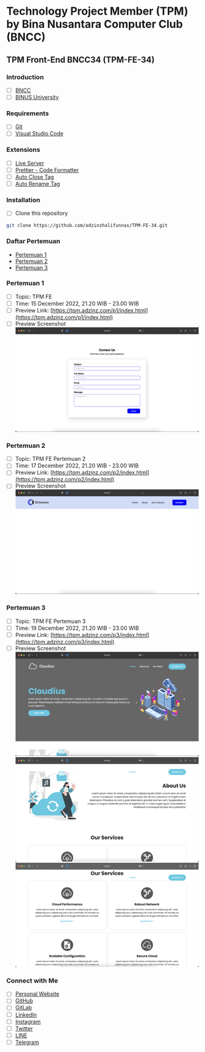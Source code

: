 # Technology Project Member (TPM) by Bina Nusantara Computer Club (BNCC)
## TPM Front-End BNCC34 (TPM-FE-34)

### Introduction
- [ ] [BNCC](https://bncc.net/)
- [ ] [BINUS University](https://binus.ac.id/)

### Requirements
- [ ] [Git](https://git-scm.com/downloads)
- [ ] [Visual Studio Code](https://code.visualstudio.com/download)

### Extensions
- [ ] [Live Server](https://marketplace.visualstudio.com/items?itemName=ritwickdey.LiveServer)
- [ ] [Prettier - Code Formatter](https://marketplace.visualstudio.com/items?itemName=esbenp.prettier-vscode)
- [ ] [Auto Close Tag](https://marketplace.visualstudio.com/items?itemName=formulahendry.auto-close-tag)
- [ ] [Auto Rename Tag](https://marketplace.visualstudio.com/items?itemName=formulahendry.auto-rename-tag)

### Installation
- [ ] Clone this repository
```bash
git clone https://github.com/adzinzhalifunnas/TPM-FE-34.git
```

### Daftar Pertemuan
- [Pertemuan 1](#pertemuan-1)
- [Pertemuan 2](#pertemuan-2)
- [Pertemuan 3](#pertemuan-3)

### Pertemuan 1
- [ ] Topic: TPM FE
- [ ] Time: 15 December 2022, 21.20 WIB - 23.00 WIB
- [ ] Preview Link: [https://tpm.adzinz.com/p1/index.html](https://tpm.adzinz.com/p1/index.html)
- [ ] Preview Screenshot
![Pertemuan 1](Docs/Pertemuan-1.png)

### Pertemuan 2
- [ ] Topic: TPM FE Pertemuan 2
- [ ] Time: 17 December 2022, 21.20 WIB - 23.00 WIB
- [ ] Preview Link: [https://tpm.adzinz.com/p2/index.html](https://tpm.adzinz.com/p2/index.html)
- [ ] Preview Screenshot
![Pertemuan 2](Docs/Pertemuan-2.png)

### Pertemuan 3
- [ ] Topic: TPM FE Pertemuan 3
- [ ] Time: 19 December 2022, 21.20 WIB - 23.00 WIB
- [ ] Preview Link: [https://tpm.adzinz.com/p3/index.html](https://tpm.adzinz.com/p3/index.html)
- [ ] Preview Screenshot
![Pertemuan 3a](Docs/Pertemuan-3a.png)
![Pertemuan 3b](Docs/Pertemuan-3b.png)
![Pertemuan 3c](Docs/Pertemuan-3c.png)

### Connect with Me
- [ ] [Personal Website](https://adzinz.com/)
- [ ] [GitHub](https://www.github.com/adzinzhalifunnas/)
- [ ] [GitLab](https://gitlab.com/dzinzh)
- [ ] [LinkedIn](https://www.linkedin.com/in/adzin-zhalifunnas/)
- [ ] [Instagram](https://www.instagram.com/adzinzh)
- [ ] [Twitter](https://www.twitter.com/adzinzh)
- [ ] [LINE](https://line.me/ti/p/~dzinz)
- [ ] [Telegram](https://t.me/adzinzh)